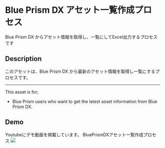 Blue Prism DX アセット一覧作成プロセス
====
Blue Prism DX からアセット情報を取得し、一覧にしてExcel出力するプロセスです

## Description
このアセットは、Blue Prism DX から最新のアセット情報を取得し一覧にするプロセスです。
***
This asset is for;
* Blue Prism users who want to get the latest asset information from Blue Prism DX.

## Demo
Youtubeにデモ動画を掲載しています。
BluePrismDXアセット一覧作成プロセス
[![](https://img.youtube.com/vi/P0gGDobL56c/0.jpg)](https://youtu.be/P0gGDobL56c)  
